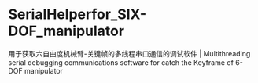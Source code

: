 # SerialHelperfor_SIX-DOF_manipulator
用于获取六自由度机械臂-关键帧的多线程串口通信的调试软件 |  Multithreading serial debugging communications software for catch the Keyframe of 6-DOF manipulator
